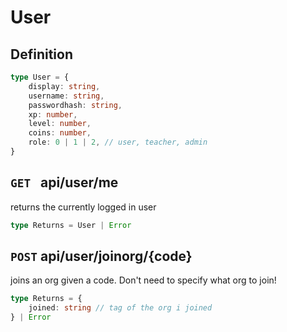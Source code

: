 # User
## Definition
```ts
type User = {
    display: string,
    username: string,
    passwordhash: string,
    xp: number,
    level: number,
    coins: number,
    role: 0 | 1 | 2, // user, teacher, admin
}
```

## `GET ` api/user/me
returns the currently logged in user
```ts
type Returns = User | Error
```

## `POST` api/user/joinorg/{code}
joins an org given a code. Don't need to specify what org to join!
```ts
type Returns = {
    joined: string // tag of the org i joined
} | Error
```